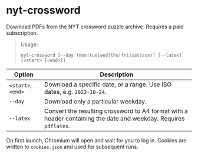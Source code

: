 # nyt-crossword

Download PDFs from the NYT crossword puzzle archive. Requires a paid subscription.

> Usage:
> 
> `nyt-crossword [--day (mon|tue|wed|thu|fri|sat|sun)] [--latex] [<start> [<end>]]`

| Option | Description |
|---|---|
| `<start>`, `<end>` | Download a specific date, or a range. Use ISO dates, e.g. `2022-10-24`. |
| `--day` | Download only a particular weekday. |
| `--latex` | Convert the resulting crossword to A4 format with a header containing the date and weekday. Requires `pdflatex`. |

On first launch, Chromium will open and wait for you to log in. Cookies are written to `cookies.json` and used for subsequent runs.

